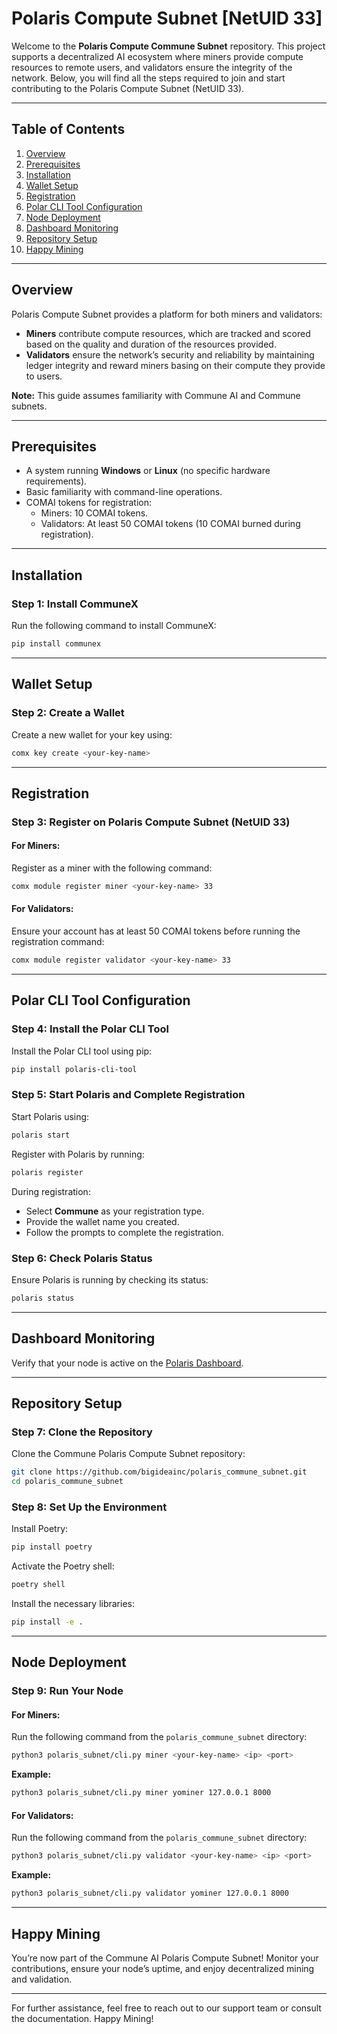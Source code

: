
# Polaris Compute Subnet [NetUID 33]

Welcome to the **Polaris Compute Commune Subnet** repository. This project supports a decentralized AI ecosystem where miners provide compute resources to remote users, and validators ensure the integrity of the network. Below, you will find all the steps required to join and start contributing to the Polaris Compute Subnet (NetUID 33).

---

## Table of Contents

1. [Overview](#overview)
2. [Prerequisites](#prerequisites)
3. [Installation](#installation)
4. [Wallet Setup](#wallet-setup)
5. [Registration](#registration)
6. [Polar CLI Tool Configuration](#polar-cli-tool-configuration)
7. [Node Deployment](#node-deployment)
8. [Dashboard Monitoring](#dashboard-monitoring)
9. [Repository Setup](#repository-setup)
10. [Happy Mining](#happy-mining)

---

## Overview

Polaris Compute Subnet provides a platform for both miners and validators:

- **Miners** contribute compute resources, which are tracked and scored based on the quality and duration of the resources provided.
- **Validators** ensure the network’s security and reliability by maintaining ledger integrity and reward miners basing on their compute they provide to users.

**Note:** This guide assumes familiarity with Commune AI and Commune subnets.

---

## Prerequisites

- A system running **Windows** or **Linux** (no specific hardware requirements).
- Basic familiarity with command-line operations.
- COMAI tokens for registration:
  - Miners: 10 COMAI tokens.
  - Validators: At least 50 COMAI tokens (10 COMAI burned during registration).

---

## Installation

### Step 1: Install CommuneX

Run the following command to install CommuneX:

```bash
pip install communex
```

---

## Wallet Setup

### Step 2: Create a Wallet

Create a new wallet for your key using:

```bash
comx key create <your-key-name>
```

---

## Registration

### Step 3: Register on Polaris Compute Subnet (NetUID 33)

#### For Miners:

Register as a miner with the following command:

```bash
comx module register miner <your-key-name> 33
```

#### For Validators:

Ensure your account has at least 50 COMAI tokens before running the registration command:

```bash
comx module register validator <your-key-name> 33
```

---

## Polar CLI Tool Configuration

### Step 4: Install the Polar CLI Tool

Install the Polar CLI tool using pip:

```bash
pip install polaris-cli-tool
```

### Step 5: Start Polaris and Complete Registration

Start Polaris using:

```bash
polaris start
```

Register with Polaris by running:

```bash
polaris register
```

During registration:
- Select **Commune** as your registration type.
- Provide the wallet name you created.
- Follow the prompts to complete the registration.

### Step 6: Check Polaris Status

Ensure Polaris is running by checking its status:

```bash
polaris status
```

---

## Dashboard Monitoring

Verify that your node is active on the [Polaris Dashboard](https://polaris-dashboard-black.vercel.app/).

---

## Repository Setup

### Step 7: Clone the Repository

Clone the Commune Polaris Compute Subnet repository:

```bash
git clone https://github.com/bigideainc/polaris_commune_subnet.git
cd polaris_commune_subnet
```

### Step 8: Set Up the Environment

Install Poetry:

```bash
pip install poetry
```

Activate the Poetry shell:

```bash
poetry shell
```

Install the necessary libraries:

```bash
pip install -e .
```

---

## Node Deployment

### Step 9: Run Your Node

#### For Miners:

Run the following command from the `polaris_commune_subnet` directory:

```bash
python3 polaris_subnet/cli.py miner <your-key-name> <ip> <port>
```

**Example:**

```bash
python3 polaris_subnet/cli.py miner yominer 127.0.0.1 8000
```

#### For Validators:

Run the following command from the `polaris_commune_subnet` directory:

```bash
python3 polaris_subnet/cli.py validator <your-key-name> <ip> <port>
```

**Example:**

```bash
python3 polaris_subnet/cli.py validator yominer 127.0.0.1 8000
```

---

## Happy Mining

You’re now part of the Commune AI Polaris Compute Subnet! Monitor your contributions, ensure your node’s uptime, and enjoy decentralized mining and validation.

---

For further assistance, feel free to reach out to our support team or consult the documentation. Happy Mining!